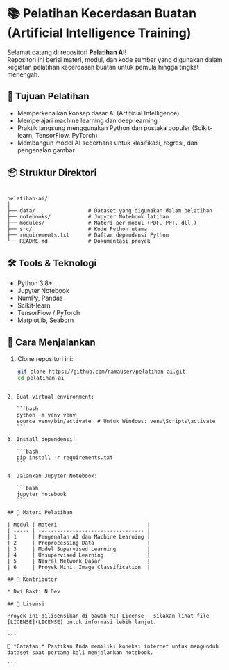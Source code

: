 
# 📚 Pelatihan Kecerdasan Buatan (Artificial Intelligence Training)

Selamat datang di repositori **Pelatihan AI**!  
Repositori ini berisi materi, modul, dan kode sumber yang digunakan dalam kegiatan pelatihan kecerdasan buatan untuk pemula hingga tingkat menengah.

## 🎯 Tujuan Pelatihan
- Memperkenalkan konsep dasar AI (Artificial Intelligence)
- Mempelajari machine learning dan deep learning
- Praktik langsung menggunakan Python dan pustaka populer (Scikit-learn, TensorFlow, PyTorch)
- Membangun model AI sederhana untuk klasifikasi, regresi, dan pengenalan gambar

## 📦 Struktur Direktori
```

pelatihan-ai/
│
├── data/                 # Dataset yang digunakan dalam pelatihan
├── notebooks/            # Jupyter Notebook latihan
├── modules/              # Materi per modul (PDF, PPT, dll.)
├── src/                  # Kode Python utama
├── requirements.txt      # Daftar dependensi Python
└── README.md             # Dokumentasi proyek

````

## 🛠️ Tools & Teknologi
- Python 3.8+
- Jupyter Notebook
- NumPy, Pandas
- Scikit-learn
- TensorFlow / PyTorch
- Matplotlib, Seaborn

## 🚀 Cara Menjalankan
1. Clone repositori ini:
   ```bash
   git clone https://github.com/namauser/pelatihan-ai.git
   cd pelatihan-ai
````

2. Buat virtual environment:

   ```bash
   python -m venv venv
   source venv/bin/activate  # Untuk Windows: venv\Scripts\activate
   ```

3. Install dependensi:

   ```bash
   pip install -r requirements.txt
   ```

4. Jalankan Jupyter Notebook:

   ```bash
   jupyter notebook
   ```

## 🧠 Materi Pelatihan

| Modul | Materi                             |
| ----- | ---------------------------------- |
| 1     | Pengenalan AI dan Machine Learning |
| 2     | Preprocessing Data                 |
| 3     | Model Supervised Learning          |
| 4     | Unsupervised Learning              |
| 5     | Neural Network Dasar               |
| 6     | Proyek Mini: Image Classification  |

## 👥 Kontributor

* Dwi Bakti N Dev

## 📄 Lisensi

Proyek ini dilisensikan di bawah MIT License - silakan lihat file [LICENSE](LICENSE) untuk informasi lebih lanjut.

---

🚨 *Catatan:* Pastikan Anda memiliki koneksi internet untuk mengunduh dataset saat pertama kali menjalankan notebook.

```
